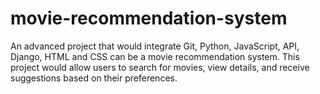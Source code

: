 # movie-recommendation-system
An advanced project that would integrate Git, Python, JavaScript, API, Django, HTML and CSS can be a movie recommendation system. This project would allow users to search for movies, view details, and receive suggestions based on their preferences.
